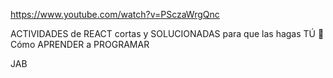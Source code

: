 https://www.youtube.com/watch?v=PSczaWrgQnc

 ACTIVIDADES de REACT cortas y SOLUCIONADAS para que las hagas TÚ 💪 Cómo APRENDER a PROGRAMAR

 JAB
